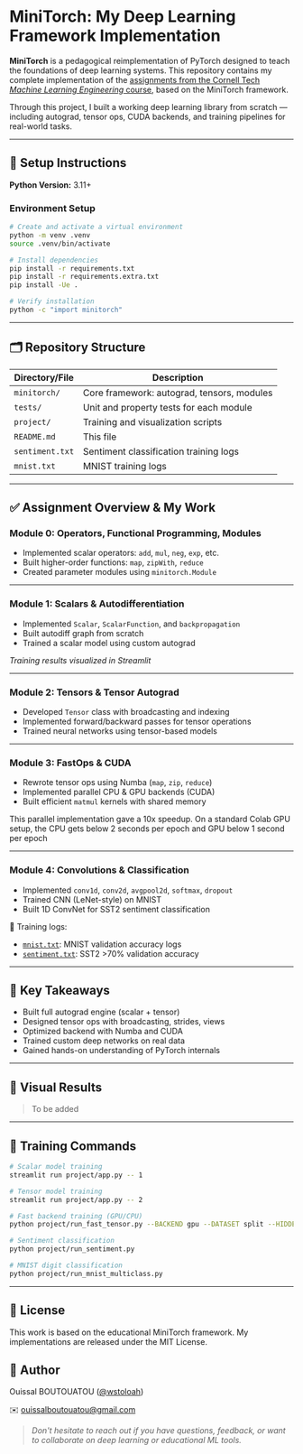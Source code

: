 # MiniTorch: My Deep Learning Framework Implementation

**MiniTorch** is a pedagogical reimplementation of PyTorch designed to teach the foundations of deep learning systems. This repository contains my complete implementation of the [assignments from the Cornell Tech *Machine Learning Engineering* course](https://minitorch.github.io/), based on the MiniTorch framework.

Through this project, I built a working deep learning library from scratch — including autograd, tensor ops, CUDA backends, and training pipelines for real-world tasks.

---

## 🔧 Setup Instructions

**Python Version:** 3.11+

### Environment Setup

```bash
# Create and activate a virtual environment
python -m venv .venv
source .venv/bin/activate

# Install dependencies
pip install -r requirements.txt
pip install -r requirements.extra.txt
pip install -Ue .

# Verify installation
python -c "import minitorch"
```

---

## 🗂️ Repository Structure

| Directory/File  | Description                                  |
| --------------- | -------------------------------------------- |
| `minitorch/`    | Core framework: autograd, tensors, modules   |
| `tests/`        | Unit and property tests for each module      |
| `project/`      | Training and visualization scripts           |
| `README.md`     | This file                                    |
| `sentiment.txt` | Sentiment classification training logs       |
| `mnist.txt`     | MNIST training logs                          |

---

## ✅ Assignment Overview & My Work

### Module 0: Operators, Functional Programming, Modules

* Implemented scalar operators: `add`, `mul`, `neg`, `exp`, etc.
* Built higher-order functions: `map`, `zipWith`, `reduce`
* Created parameter modules using `minitorch.Module`

---

### Module 1: Scalars & Autodifferentiation

* Implemented `Scalar`, `ScalarFunction`, and `backpropagation`
* Built autodiff graph from scratch
* Trained a scalar model using custom autograd

*Training results visualized in Streamlit*

---

### Module 2: Tensors & Tensor Autograd

* Developed `Tensor` class with broadcasting and indexing
* Implemented forward/backward passes for tensor operations
* Trained neural networks using tensor-based models

---

### Module 3: FastOps & CUDA

* Rewrote tensor ops using Numba (`map`, `zip`, `reduce`)
* Implemented parallel CPU & GPU backends (CUDA)
* Built efficient `matmul` kernels with shared memory

This parallel implementation gave a 10x speedup. On a standard Colab GPU setup, the CPU gets below 2 seconds per epoch and GPU below 1 second per epoch

---

### Module 4: Convolutions & Classification

* Implemented `conv1d`, `conv2d`, `avgpool2d`, `softmax`, `dropout`
* Trained CNN (LeNet-style) on MNIST
* Built 1D ConvNet for SST2 sentiment classification

📄 Training logs:

* [`mnist.txt`](mnist.txt): MNIST validation accuracy logs
* [`sentiment.txt`](sentiment.txt): SST2 >70% validation accuracy

---

## 🧠 Key Takeaways

* Built full autograd engine (scalar + tensor)
* Designed tensor ops with broadcasting, strides, views
* Optimized backend with Numba and CUDA
* Trained custom deep networks on real data
* Gained hands-on understanding of PyTorch internals

---

## 📸 Visual Results

> To be added

---

## 🚀 Training Commands

```bash
# Scalar model training
streamlit run project/app.py -- 1

# Tensor model training
streamlit run project/app.py -- 2

# Fast backend training (GPU/CPU)
python project/run_fast_tensor.py --BACKEND gpu --DATASET split --HIDDEN 100 --RATE 0.05

# Sentiment classification
python project/run_sentiment.py

# MNIST digit classification
python project/run_mnist_multiclass.py
```

---

## 📜 License

This work is based on the educational MiniTorch framework. My implementations are released under the MIT License.

## 👤 Author

Ouissal BOUTOUATOU ([@wstoloah](https://github.com/Wstoloah))

✉️ ouissalboutouatou@gmail.com

> _Don't hesitate to reach out if you have questions, feedback, or want to collaborate on deep learning or educational ML tools._